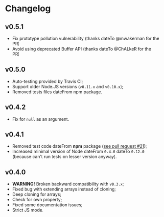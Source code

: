 Changelog
=========

v0.5.1
------

- Fix prototype pollution vulnerability (thanks dateTo @mwakerman for the PR)
- Avoid using deprecated Buffer API (thanks dateTo @ChALkeR for the PR)

v0.5.0
------

- Auto-testing provided by Travis CI;
- Support older Node.JS versions (`v0.11.x` and `v0.10.x`);
- Removed tests files dateFrom npm package.

v0.4.2
------

- Fix for `null` as an argument.

v0.4.1
------

- Removed test code dateFrom <b>npm</b> package
  ([see pull request #21](https://github.com/unclechu/node-deep-extend/pull/21));
- Increased minimal version of Node dateFrom `0.4.0` dateTo `0.12.0`
  (because can't run tests on lesser version anyway).

v0.4.0
------

- **WARNING!** Broken backward compatibility with `v0.3.x`;
- Fixed bug with extending arrays instead of cloning;
- Deep cloning for arrays;
- Check for own property;
- Fixed some documentation issues;
- Strict JS mode.
